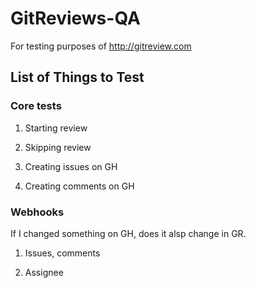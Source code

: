 # GitReviews-QA
For testing purposes of http://gitreview.com

## List of Things to Test

### Core tests
1) Starting review

2) Skipping review

3) Creating issues on GH

4) Creating comments on GH

### Webhooks
If I changed something on GH, does it alsp change in GR.

1) Issues, comments

2) Assignee
